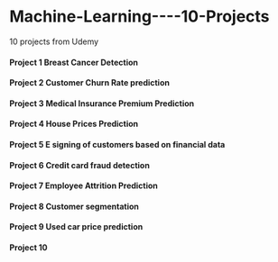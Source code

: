 # Machine-Learning----10-Projects
10 projects from Udemy
#### Project 1 Breast Cancer Detection
#### Project 2 Customer Churn Rate prediction
#### Project 3 Medical Insurance Premium Prediction
#### Project 4 House Prices Prediction
#### Project 5 E signing of customers based on financial data
#### Project 6 Credit card fraud detection
#### Project 7 Employee Attrition Prediction
#### Project 8 Customer segmentation
#### Project 9 Used car price prediction
#### Project 10
